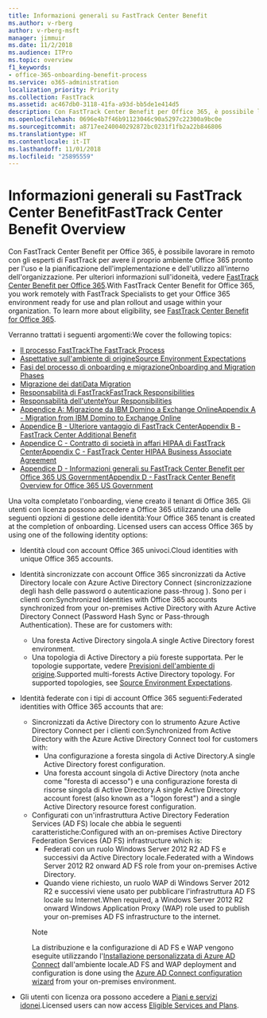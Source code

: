 ```yaml
---
title: Informazioni generali su FastTrack Center Benefit
ms.author: v-rberg
author: v-rberg-msft
manager: jimmuir
ms.date: 11/2/2018
ms.audience: ITPro
ms.topic: overview
f1_keywords:
- office-365-onboarding-benefit-process
ms.service: o365-administration
localization_priority: Priority
ms.collection: FastTrack
ms.assetid: ac467db0-3118-41fa-a93d-bb5de1e414d5
description: Con FastTrack Center Benefit per Office 365, è possibile lavorare in remoto con gli esperti di FastTrack per avere il proprio ambiente Office 365 pronto per l'uso e la pianificazione dell'implementazione e dell'utilizzo all'interno dell'organizzazione. Per ulteriori informazioni sull'idoneità, vedere FastTrack Center Benefit per Office 365.
ms.openlocfilehash: 0696e4b7f46b91123046c90a5297c22300a9bc0e
ms.sourcegitcommit: a8717ee240040292872bc0231f1fb2a22b846806
ms.translationtype: HT
ms.contentlocale: it-IT
ms.lasthandoff: 11/01/2018
ms.locfileid: "25895559"
---
```

# <a name="fasttrack-center-benefit-overview"></a><span data-ttu-id="a2d5b-104">Informazioni generali su FastTrack Center Benefit</span><span class="sxs-lookup"><span data-stu-id="a2d5b-104">FastTrack Center Benefit Overview</span></span>

<span data-ttu-id="a2d5b-p102">Con FastTrack Center Benefit per Office 365, è possibile lavorare in remoto con gli esperti di FastTrack per avere il proprio ambiente Office 365 pronto per l'uso e la pianificazione dell'implementazione e dell'utilizzo all'interno dell'organizzazione. Per ulteriori informazioni sull'idoneità, vedere [FastTrack Center Benefit per Office 365](O365-fasttrack-benefit-for-office-365.md).</span><span class="sxs-lookup"><span data-stu-id="a2d5b-p102">With FastTrack Center Benefit for Office 365, you work remotely with FastTrack Specialists to get your Office 365 environment ready for use and plan rollout and usage within your organization. To learn more about eligibility, see [FastTrack Center Benefit for Office 365](O365-fasttrack-benefit-for-office-365.md).</span></span>
  
<span data-ttu-id="a2d5b-107">Verranno trattati i seguenti argomenti:</span><span class="sxs-lookup"><span data-stu-id="a2d5b-107">We cover the following topics:</span></span>
- [<span data-ttu-id="a2d5b-108">Il processo FastTrack</span><span class="sxs-lookup"><span data-stu-id="a2d5b-108">The FastTrack Process</span></span>](O365-fasttrack-process.md) 
- [<span data-ttu-id="a2d5b-109">Aspettative sull'ambiente di origine</span><span class="sxs-lookup"><span data-stu-id="a2d5b-109">Source Environment Expectations</span></span>](O365-source-environment-expectations.md)
- [<span data-ttu-id="a2d5b-110">Fasi del processo di onboarding e migrazione</span><span class="sxs-lookup"><span data-stu-id="a2d5b-110">Onboarding and Migration Phases</span></span>](O365-onboarding-and-migration.md)
- [<span data-ttu-id="a2d5b-111">Migrazione dei dati</span><span class="sxs-lookup"><span data-stu-id="a2d5b-111">Data Migration</span></span>](O365-data-migration.md)
- [<span data-ttu-id="a2d5b-112">Responsabilità di FastTrack</span><span class="sxs-lookup"><span data-stu-id="a2d5b-112">FastTrack Responsibilities</span></span>](O365-fasttrack-responsibilities.md)
- [<span data-ttu-id="a2d5b-113">Responsabilità dell'utente</span><span class="sxs-lookup"><span data-stu-id="a2d5b-113">Your Responsibilities</span></span>](O365-your-responsibilities.md) 
- [<span data-ttu-id="a2d5b-114">Appendice A: Migrazione da IBM Domino a Exchange Online</span><span class="sxs-lookup"><span data-stu-id="a2d5b-114">Appendix A - Migration from IBM Domino to Exchange Online</span></span>](O365-from-ibm-domino-to-exchange-online.md)
- [<span data-ttu-id="a2d5b-115">Appendice B - Ulteriore vantaggio di FastTrack Center</span><span class="sxs-lookup"><span data-stu-id="a2d5b-115">Appendix B - FastTrack Center Additional Benefit</span></span>](O365-fasttrack-additional-benefits.md)
- [<span data-ttu-id="a2d5b-116">Appendice C - Contratto di società in affari HIPAA di FastTrack Center</span><span class="sxs-lookup"><span data-stu-id="a2d5b-116">Appendix C - FastTrack Center HIPAA Business Associate Agreement</span></span>](O365-hipaa-business-associate-agreement.md)
- [<span data-ttu-id="a2d5b-117">Appendice D - Informazioni generali su FastTrack Center Benefit per Office 365 US Government</span><span class="sxs-lookup"><span data-stu-id="a2d5b-117">Appendix D - FastTrack Center Benefit Overview for Office 365 US Government</span></span>](US-Gov-appendix-overview.md)
    
<span data-ttu-id="a2d5b-p103">Una volta completato l'onboarding, viene creato il tenant di Office 365. Gli utenti con licenza possono accedere a Office 365 utilizzando una delle seguenti opzioni di gestione delle identità:</span><span class="sxs-lookup"><span data-stu-id="a2d5b-p103">Your Office 365 tenant is created at the completion of onboarding. Licensed users can access Office 365 by using one of the following identity options:</span></span>
- <span data-ttu-id="a2d5b-120">Identità cloud con account Office 365 univoci.</span><span class="sxs-lookup"><span data-stu-id="a2d5b-120">Cloud identities with unique Office 365 accounts.</span></span>
- <span data-ttu-id="a2d5b-p104">Identità sincronizzate con account Office 365 sincronizzati da Active Directory locale con Azure Active Directory Connect (sincronizzazione degli hash delle password o autenticazione pass-throug ). Sono per i clienti con:</span><span class="sxs-lookup"><span data-stu-id="a2d5b-p104">Synchronized Identities with Office 365 accounts synchronized from your on-premises Active Directory with Azure Active Directory Connect (Password Hash Sync or Pass-through Authentication). These are for customers with:</span></span>
  - <span data-ttu-id="a2d5b-123">Una foresta Active Directory singola.</span><span class="sxs-lookup"><span data-stu-id="a2d5b-123">A single Active Directory forest environment.</span></span>
  - <span data-ttu-id="a2d5b-p105">Una topologia di Active Directory a più foreste supportata. Per le topologie supportate, vedere [Previsioni dell'ambiente di origine](O365-source-environment-expectations.md).</span><span class="sxs-lookup"><span data-stu-id="a2d5b-p105">Supported multi-forests Active Directory topology. For supported topologies, see [Source Environment Expectations](O365-source-environment-expectations.md).</span></span>
- <span data-ttu-id="a2d5b-126">Identità federate con i tipi di account Office 365 seguenti:</span><span class="sxs-lookup"><span data-stu-id="a2d5b-126">Federated identities with Office 365 accounts that are:</span></span>
  - <span data-ttu-id="a2d5b-127">Sincronizzati da Active Directory con lo strumento Azure Active Directory Connect per i clienti con:</span><span class="sxs-lookup"><span data-stu-id="a2d5b-127">Synchronized from Active Directory with the Azure Active Directory Connect tool for customers with:</span></span>
      - <span data-ttu-id="a2d5b-128">Una configurazione a foresta singola di Active Directory.</span><span class="sxs-lookup"><span data-stu-id="a2d5b-128">A single Active Directory forest configuration.</span></span>
      - <span data-ttu-id="a2d5b-129">Una foresta account singola di Active Directory (nota anche come "foresta di accesso") e una configurazione foresta di risorse singola di Active Directory.</span><span class="sxs-lookup"><span data-stu-id="a2d5b-129">A single Active Directory account forest (also known as a "logon forest") and a single Active Directory resource forest configuration.</span></span>
  - <span data-ttu-id="a2d5b-130">Configurati con un'infrastruttura Active Directory Federation Services (AD FS) locale che abbia le seguenti caratteristiche:</span><span class="sxs-lookup"><span data-stu-id="a2d5b-130">Configured with an on-premises Active Directory Federation Services (AD FS) infrastructure which is:</span></span>
      - <span data-ttu-id="a2d5b-131">Federati con un ruolo Windows Server 2012 R2 AD FS e successivi da Active Directory locale.</span><span class="sxs-lookup"><span data-stu-id="a2d5b-131">Federated with a Windows Server 2012 R2 onward AD FS role from your on-premises Active Directory.</span></span>
      - <span data-ttu-id="a2d5b-132">Quando viene richiesto, un ruolo WAP di Windows Server 2012 R2 e successivi viene usato per pubblicare l'infrastruttura AD FS locale su Internet.</span><span class="sxs-lookup"><span data-stu-id="a2d5b-132">When required, a Windows Server 2012 R2 onward Windows Application Proxy (WAP) role used to publish your on-premises AD FS infrastructure to the internet.</span></span>
    > [!NOTE]
    > <span data-ttu-id="a2d5b-133">La distribuzione e la configurazione di AD FS e WAP vengono eseguite utilizzando l'[Installazione personalizzata di Azure AD Connect](https://go.microsoft.com/fwlink/?linkid=844794) dall'ambiente locale.</span><span class="sxs-lookup"><span data-stu-id="a2d5b-133">AD FS and WAP deployment and configuration is done using the [Azure AD Connect configuration wizard](https://go.microsoft.com/fwlink/?linkid=844794) from your on-premises environment.</span></span> 
  
- <span data-ttu-id="a2d5b-134">Gli utenti con licenza ora possono accedere a [Piani e servizi idonei](O365-eligible-services-and-plans.md).</span><span class="sxs-lookup"><span data-stu-id="a2d5b-134">Licensed users can now access [Eligible Services and Plans](O365-eligible-services-and-plans.md).</span></span>
    

 
